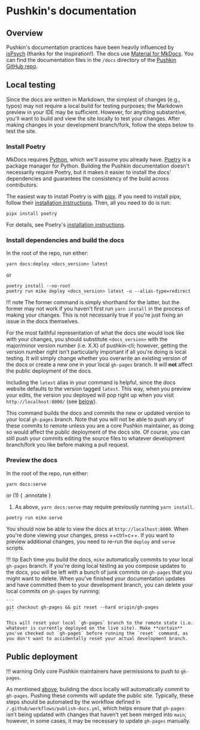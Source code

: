 # Pushkin's documentation

## Overview

Pushkin's documentation practices have been heavily influenced by [jsPsych](https://www.jspsych.org/) (thanks for the inspiration!). The docs use [Material for MkDocs](https://squidfunk.github.io/mkdocs-material/). You can find the documentation files in the `/docs` directory of the [Pushkin GitHub repo](https://github.com/pushkin-consortium/pushkin/tree/main/docs).

## Local testing

Since the docs are written in Markdown, the simplest of changes (e.g., typos) may not require a local build for testing purposes; the Markdown preview in your IDE may be sufficient. However, for anything substantive, you'll want to build and view the site locally to test your changes. After making changes in your development branch/fork, follow the steps below to test the site.

### Install Poetry

MkDocs requires [Python](https://www.python.org/downloads/), which we'll assume you already have. [Poetry](https://python-poetry.org/) is a package manager for Python. Building the Pushkin documentation doesn't necessarily require Poetry, but it makes it easier to install the docs' dependencies and guarantees the consistency of the build across contributors.

The easiest way to install Poetry is with [pipx](https://github.com/pypa/pipx). If you need to install pipx, follow their [installation instructions](https://github.com/pypa/pipx?tab=readme-ov-file#install-pipx). Then, all you need to do is run:

```
pipx install poetry
```

For details, see Poetry's [installation instructions](https://python-poetry.org/docs/#installation).

### Install dependencies and build the docs

In the root of the repo, run either:

```
yarn docs:deploy <docs_version> latest
```

or

```
poetry install --no-root
poetry run mike deploy <docs_version> latest -u --alias-type=redirect
```
!!! note
    The former command is simply shorthand for the latter, but the former may not work if you haven't first run `yarn install` in the process of making your changes. This is not necessarily true if you're just fixing an issue in the docs themselves.

For the most faithful representation of what the docs site would look like with your changes, you should substitute `<docs_version>` with the major/minor version number (i.e. X.X) of pushkin-cli; however, getting the version number right isn't particularly important if all you're doing is local testing. It will simply change whether you overwrite an existing version of the docs or create a new one in your local `gh-pages` branch. It will **not** affect the public deployment of the docs.

Including the `latest` alias in your command is helpful, since the docs website defaults to the version tagged `latest`. This way, when you preview your edits, the version you deployed will pop right up when you visit `http://localhost:8000/` (see [below](#preview-the-docs)).

This command builds the docs and commits the new or updated version to your local `gh-pages` branch. Note that you will not be able to push any of these commits to remote unless you are a core Pushkin maintainer, as doing so would affect the public deployment of the docs site. Of course, you can still push your commits editing the source files to whatever development branch/fork you like before making a pull request.

### Preview the docs

In the root of the repo, run either:

```
yarn docs:serve
```

or (1)
{ .annotate }

1.  As above, `yarn docs:serve` may require previously running `yarn install`.

```
poetry run mike serve
```

You should now be able to view the docs at `http://localhost:8000`. When you're done viewing your changes, press ++ctrl+c++. If you want to preview additional changes, you need to re-run the `deploy` and `serve` scripts.

!!! tip
    Each time you build the docs, `mike` automatically commits to your local `gh-pages` branch. If you're doing local testing as you compose updates to the docs, you will be left with a bunch of junk commits on `gh-pages` that you might want to delete. When you've finished your documentation updates and have committed them to your development branch, you can delete your local commits on `gh-pages` by running:

    ```
    git checkout gh-pages && git reset --hard origin/gh-pages
    ```
    
    This will reset your local `gh-pages` branch to the remote state (i.e. whatever is currently deployed on the live site). Make **certain** you've checked out `gh-pages` before running the `reset` command, as you don't want to accidentally reset your actual development branch.

## Public deployment

!!! warning
    Only core Pushkin maintainers have permissions to push to `gh-pages`.

As mentioned [above](#build-the-docs-locally), building the docs locally will automatically commit to `gh-pages`. Pushing these commits will update the public site. Typically, these steps should be automated by the workflow defined in `/.github/workflows/publish-docs.yml`, which helps ensure that `gh-pages` isn't being updated with changes that haven't yet been merged into `main`; however, in some cases, it may be necessary to update `gh-pages` manually.
